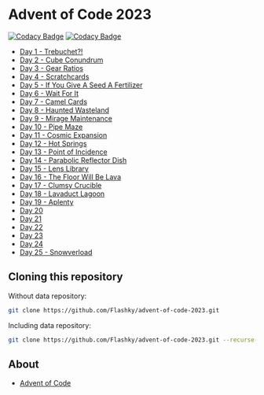 # Advent of Code 2023

[![Codacy Badge](https://app.codacy.com/project/badge/Grade/894bfa4353e349ac96e626b1b95b76b0)](https://app.codacy.com/gh/Flashky/advent-of-code-2023/dashboard?utm_source=gh&utm_medium=referral&utm_content=&utm_campaign=Badge_grade)
[![Codacy Badge](https://app.codacy.com/project/badge/Coverage/894bfa4353e349ac96e626b1b95b76b0)](https://app.codacy.com/gh/Flashky/advent-of-code-2023/dashboard?utm_source=gh&utm_medium=referral&utm_content=&utm_campaign=Badge_coverage)

- [Day 1 - Trebuchet?!](https://github.com/Flashky/advent-of-code-2023/tree/master/src/main/java/com/adventofcode/flashk/day01)
- [Day 2 - Cube Conundrum](https://github.com/Flashky/advent-of-code-2023/tree/master/src/main/java/com/adventofcode/flashk/day02)
- [Day 3 - Gear Ratios](https://github.com/Flashky/advent-of-code-2023/tree/master/src/main/java/com/adventofcode/flashk/day03)
- [Day 4 - Scratchcards](https://github.com/Flashky/advent-of-code-2023/tree/master/src/main/java/com/adventofcode/flashk/day04)
- [Day 5 - If You Give A Seed A Fertilizer](https://github.com/Flashky/advent-of-code-2023/tree/master/src/main/java/com/adventofcode/flashk/day05)
- [Day 6 - Wait For It](https://github.com/Flashky/advent-of-code-2023/tree/master/src/main/java/com/adventofcode/flashk/day06)
- [Day 7 - Camel Cards](https://github.com/Flashky/advent-of-code-2023/tree/master/src/main/java/com/adventofcode/flashk/day07)
- [Day 8 - Haunted Wasteland](https://github.com/Flashky/advent-of-code-2023/tree/master/src/main/java/com/adventofcode/flashk/day08)
- [Day 9 - Mirage Maintenance](https://github.com/Flashky/advent-of-code-2023/tree/master/src/main/java/com/adventofcode/flashk/day09)
- [Day 10 - Pipe Maze](https://github.com/Flashky/advent-of-code-2023/tree/master/src/main/java/com/adventofcode/flashk/day10)
- [Day 11 - Cosmic Expansion](https://github.com/Flashky/advent-of-code-2023/tree/master/src/main/java/com/adventofcode/flashk/day11)
- [Day 12 - Hot Springs](https://github.com/Flashky/advent-of-code-2023/tree/master/src/main/java/com/adventofcode/flashk/day12)
- [Day 13 - Point of Incidence](https://github.com/Flashky/advent-of-code-2023/tree/master/src/main/java/com/adventofcode/flashk/day13)
- [Day 14 - Parabolic Reflector Dish](https://github.com/Flashky/advent-of-code-2023/tree/master/src/main/java/com/adventofcode/flashk/day14)
- [Day 15 - Lens Library](https://github.com/Flashky/advent-of-code-2023/tree/master/src/main/java/com/adventofcode/flashk/day15)
- [Day 16 - The Floor Will Be Lava](https://github.com/Flashky/advent-of-code-2023/tree/master/src/main/java/com/adventofcode/flashk/day16)
- [Day 17 - Clumsy Crucible](https://github.com/Flashky/advent-of-code-2023/tree/master/src/main/java/com/adventofcode/flashk/day17)
- [Day 18 - Lavaduct Lagoon](https://github.com/Flashky/advent-of-code-2023/tree/master/src/main/java/com/adventofcode/flashk/day18)
- [Day 19 - Aplenty](https://github.com/Flashky/advent-of-code-2023/tree/master/src/main/java/com/adventofcode/flashk/day19)
- [Day 20](https://github.com/Flashky/advent-of-code-2023/tree/master/src/main/java/com/adventofcode/flashk/day20)
- [Day 21](https://github.com/Flashky/advent-of-code-2023/tree/master/src/main/java/com/adventofcode/flashk/day21)
- [Day 22](https://github.com/Flashky/advent-of-code-2023/tree/master/src/main/java/com/adventofcode/flashk/day22)
- [Day 23](https://github.com/Flashky/advent-of-code-2023/tree/master/src/main/java/com/adventofcode/flashk/day23)
- [Day 24](https://github.com/Flashky/advent-of-code-2023/tree/master/src/main/java/com/adventofcode/flashk/day24)
- [Day 25 - Snowverload](https://github.com/Flashky/advent-of-code-2023/tree/master/src/main/java/com/adventofcode/flashk/day25)

## Cloning this repository

Without data repository:

```bash
git clone https://github.com/Flashky/advent-of-code-2023.git
```

Including data repository:

```bash
git clone https://github.com/Flashky/advent-of-code-2023.git --recurse-submodules
```

## About

- [Advent of Code](https://adventofcode.com/2023/about)


